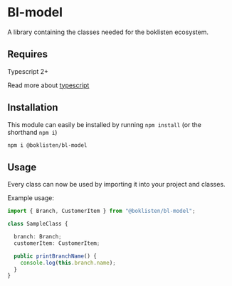 # Bl-model
A library containing the classes needed for the boklisten ecosystem.

## Requires
  Typescript 2+ 
    
Read more about [typescript](www.typescriptlang.com)

## Installation

This module can easily be installed by running `npm install` (or the shorthand `npm i`)

```bash
npm i @boklisten/bl-model
```
## Usage

Every class can now be used by importing it into your project and classes.

Example usage:

```typescript
import { Branch, CustomerItem } from "@boklisten/bl-model";

class SampleClass {

  branch: Branch;
  customerItem: CustomerItem;

  public printBranchName() {
    console.log(this.branch.name);
  }
}
```

